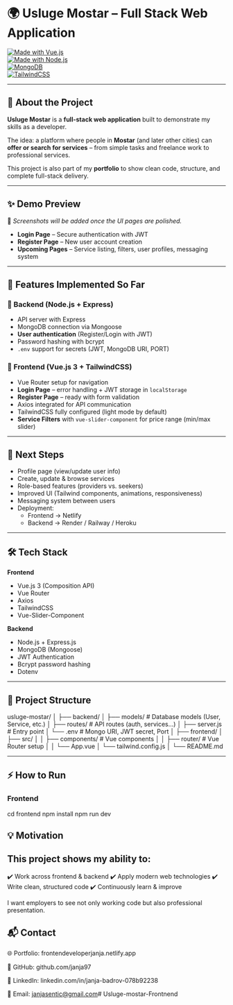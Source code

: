 # 🌍 Usluge Mostar – Full Stack Web Application  

[![Made with Vue.js](https://img.shields.io/badge/Vue.js-3-green?logo=vue.js)](https://vuejs.org/)  
[![Made with Node.js](https://img.shields.io/badge/Node.js-Express-green?logo=node.js)](https://expressjs.com/)  
[![MongoDB](https://img.shields.io/badge/Database-MongoDB-brightgreen?logo=mongodb)](https://www.mongodb.com/)  
[![TailwindCSS](https://img.shields.io/badge/Styled%20with-TailwindCSS-38bdf8?logo=tailwindcss)](https://tailwindcss.com/)  

---

## 🌟 About the Project  
**Usluge Mostar** is a **full-stack web application** built to demonstrate my skills as a developer.  

The idea: a platform where people in **Mostar** (and later other cities) can **offer or search for services** – from simple tasks and freelance work to professional services.  

This project is also part of my **portfolio** to show clean code, structure, and complete full-stack delivery.  

---

## ✨ Demo Preview  
📸 *Screenshots will be added once the UI pages are polished.*  

- **Login Page** – Secure authentication with JWT  
- **Register Page** – New user account creation  
- **Upcoming Pages** – Service listing, filters, user profiles, messaging system  

---

## 🚀 Features Implemented So Far  

### 🔐 Backend (Node.js + Express)  
- API server with Express  
- MongoDB connection via Mongoose  
- **User authentication** (Register/Login with JWT)  
- Password hashing with bcrypt  
- `.env` support for secrets (JWT, MongoDB URI, PORT)  

### 🎨 Frontend (Vue.js 3 + TailwindCSS)  
- Vue Router setup for navigation  
- **Login Page** – error handling + JWT storage in `localStorage`  
- **Register Page** – ready with form validation  
- Axios integrated for API communication  
- TailwindCSS fully configured (light mode by default)  
- **Service Filters** with `vue-slider-component` for price range (min/max slider)  

---

## 🎯 Next Steps  
- Profile page (view/update user info)  
- Create, update & browse services  
- Role-based features (providers vs. seekers)  
- Improved UI (Tailwind components, animations, responsiveness)  
- Messaging system between users  
- Deployment:  
  - Frontend → Netlify  
  - Backend → Render / Railway / Heroku  

---

## 🛠️ Tech Stack  

**Frontend**  
- Vue.js 3 (Composition API)  
- Vue Router  
- Axios  
- TailwindCSS  
- Vue-Slider-Component  

**Backend**  
- Node.js + Express.js  
- MongoDB (Mongoose)  
- JWT Authentication  
- Bcrypt password hashing  
- Dotenv  

---

## 📂 Project Structure  


usluge-mostar/
│
├── backend/
│ ├── models/ # Database models (User, Service, etc.)
│ ├── routes/ # API routes (auth, services...)
│ ├── server.js # Entry point
│ └── .env # Mongo URI, JWT secret, Port
│
├── frontend/
│ ├── src/
│ │ ├── components/ # Vue components
│ │ ├── router/ # Vue Router setup
│ │ └── App.vue
│ └── tailwind.config.js
│
└── README.md


---

## ⚡ How to Run  

### Frontend 

cd frontend
npm install
npm run dev

## 💡 Motivation

## This project shows my ability to:
✔️ Work across frontend & backend
✔️ Apply modern web technologies
✔️ Write clean, structured code
✔️ Continuously learn & improve

I want employers to see not only working code but also professional presentation.

## 📬 Contact

🌐 Portfolio: frontendeveloperjanja.netlify.app

🐙 GitHub: github.com/janja97

💼 LinkedIn: linkedin.com/in/janja-badrov-078b92238

📧 Email: janjasentic@gmail.com# Usluge-mostar-Frontnend
